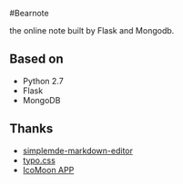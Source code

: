 #Bearnote

the online note built by Flask and Mongodb.



## Based on

 - Python 2.7
 - Flask
 - MongoDB

## Thanks

 - [simplemde-markdown-editor](https://github.com/NextStepWebs/simplemde-markdown-editor)
 - [typo.css](https://github.com/sofish/typo.css)
 - [IcoMoon APP](https://icomoon.io/app/)